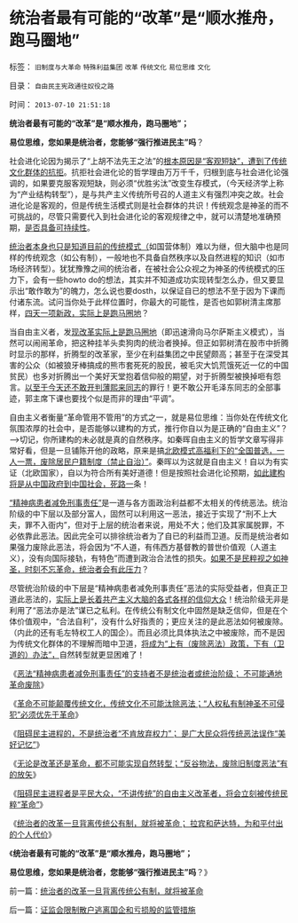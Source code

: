# 统治者最有可能的“改革”是“顺水推舟，跑马圈地”

标签： `旧制度与大革命` `特殊利益集团` `改革` `传统文化` `易位思维` `文化` 

目录： `自由民主宪政通往奴役之路`

时间： `2013-07-10 21:51:18`

**统治者最有可能的“改革”是“顺水推舟，跑马圈地”；**

**易位思维，您如果是统治者，您能够“强行推进民主”吗**？

社会进化论因为揭示了“上胡不法先王之法”的[根本原因是“客观短缺”，遭到了传统文化群体的抗拒](../../../2013/5/27/改革政策的聪明与愚蠢及“茅于轼悖误”.md)。抗拒社会进化论的哲学理由万万千千，归根到底与社会进化论强调的，如果要克服客观短缺，则必须“优胜劣汰”改变生存模式，（今天经济学上称为“产业结构转型”），是与共产主义传统所号召的人道主义有强烈冲突之故。社会进化论是客观的，但是传统生活模式则是社会群体的共识！传统观念是神圣的而不可挑战的，尽管只需要代入到社会进化论的客观规律之中，就可以清楚地准确预期，[是否具备可持续性](../../../2011/6/2/市场经济确保可持续性.md)。

[统治者本身也只是知道目前的传统模式（](../../../2013/2/2/《旧制度和大革命》，米塞斯，戈尔巴乔夫和薄熙来.md)如国营体制）难以为继，但大脑中也是同样的传统观念（如公有制），一般地也不具备自然秩序以及自然进程的知识（如市场经济转型）。犹犹豫豫之间的统治者，在被社会公众视之为神圣的传统模式的压力下，会有一些howto do的想法，其实并不知道成功实现转型怎么办，但又要显示出“敢作敢为”的魄力，怎么说也要dosth，以保证自已的想法不至于因为下课而付诸东流。试问当你处于此样位置时，你最大的可能性，是否也如郭树清主席那样，[四天一项新政，实际上是跑马圈地](../../../2012/10/17/除了暴露特殊利益集团，改革初期什么也改变不了.md)？

当自由主义者，发[现改革实际上是跑马圈地](../../../2012/6/7/国有垄断利益集团借改革为名“跑马圈地”.md)（即迅速滑向马尔萨斯主义模式），当然可以闹闹革命，把这种挂羊头卖狗肉的统治者换掉。但正如郭树清在股市中折腾时显示的那样，折腾型的改革家，至少在利益集团之中民望颇高；甚至于在深受其害的公众（如被狼牙棒搞成的熊市套死死的股民，被毛灾大饥荒饿死近一亿的中国贫民）也多对折腾出一个美好天堂抱着信仰般的期望，对于折腾型被换掉咂有怨言。[以至于今天还不敢开判薄熙来同志](../../../2012/12/17/反思薄熙来和希特勒的成功之路，理解国民主权原理.md)的罪行！更不敢公开毛泽东同志的全部事迹，郭主席下课也要找个似是而非的理由“平调”。

自由主义者衡量“革命管用不管用”的方式之一，就是易位思维：当你处在传统文化氛围浓厚的社会中，是否能够以建构的方式，推行你自以为是正确的“自由主义”？——>切记，你所建构的未必就是真的自然秩序。如秦晖自由主义的哲学文章写得非常好看，但是一旦铺陈开他的政略，原来是搞[北欧模式高福利下的“全国普选，一人一票，废除居民户籍制度（禁止自治）”](../../../2012/6/27/民主社会中的“户籍制度”是地方国民主权.md)。秦晖以为这就是自由主义！自以为有实证（北欧国家），自以为符合所有美好道德！但是按照社会进化论预期，[如此建构将是从中国政府到中国社会，死路一](../../../2012/1/1/“愚民总是大多数”之阿罗不可能定理.md)条！

[“精神病患者减免刑事责任”](../../../2013/7/9/精神病是民主进程的火力侦察.md)是一道与各方面政治利益都不太相关的传统恶法。统治阶级的中下层以及部分富人，固然可以利用这一恶法，接近于实现了“刑不上大夫，罪不入衙内”，但对于上层的统治者来说，用处不大；他们及其家属脱罪，不必依靠此恶法。因此完全可以排徐统治者为了自已的利益而卫道。反而是统治者如果强力废除此恶法，将会因为“不人道，有伟西方基督教的普世价值观（人道主义），没有向国际接轨，有特色”而遭到政治合法性的损失。[如果不是民粹视之如神圣，时刻不忘革命，统治者会有此压力](../../../2013/7/9/革命不可能颠覆传统文化，传统文化不可能汰除恶法.md)？

尽管统治阶级的中下层是“精神病患者减免刑事责任”恶法的实际受益者，但真正卫道此恶法的，[实际上是长着共产主义大脑的各式各样的信仰大众](../../../2009/2/2/实例解剖极左的人格认知误区.md)！统治阶级无非是利用了“恶法亦是法”谋已之私利。在传统公有制文化中固然是缺乏信仰，但是在个体价值观中，“合法自利”，没有什么好指责的；更应关注的是此恶法如何被废除。（内此的还有毛左特权工人的国企）。而且必须比具体执法之中被废除，而不是因为传统文化群体的不理解而暗中卫道，[将成为“上有（废除恶法）政策，下有（卫道的）办法”，](../../../2009/7/21/科斯定理之中国定律和科学的发展观.md)自然转型就更显困难了！

《[恶法“精神病患者减免刑事责任”的支持者不是统治者或统治阶级； 不可能通地革命废除](../../../2013/7/8/“精神病患者减免刑事责任”证明“不可能革命”.md)》

《[革命不可能颠覆传统文化，传统文化不可能汰除恶法；“人权私有制神圣不可侵犯”必须优先于革命](../../../2013/7/9/革命不可能颠覆传统文化，传统文化不可能汰除恶法.md)》

《[阻碍民主进程的，不是统治者“不肯放弃权力”； 是广大民众将传统恶法误作“美好记忆”](../../../2013/7/9/精神病是民主进程的火力侦察.md)》

《[无论是改革还是革命，都不可能实现自然转型；“反谷物法，废除旧制度恶法”有的放矢](../../../2013/7/9/无论是改革还是革命，都不可能实现自然转型.md)》

《[阻碍民主进程者是平民大众，“不讲传统”的自由主义改革者，将会立刻被传统民粹“革命”](../../../2013/7/10/“不讲传统”的改革者立刻将遭到民粹“革命”.md)》

《[统治者的改革一旦背离传统公有制，就将被革命； 拉宾和萨达特，为和平付出的个人代价](../../../2013/7/10/统治者的改革一旦背离传统公有制，就将被革命.md)》

《**统治者最有可能的“改革”是“顺水推舟，跑马圈地”；**

**易位思维，您如果是统治者，您能够“强行推进民主”吗**？》



前一篇：[统治者的改革一旦背离传统公有制，就将被革命](../../../2013/7/10/统治者的改革一旦背离传统公有制，就将被革命.md)

后一篇：[证监会限制散户逃离国企和亏损股的监管措施](../../../2013/7/10/证监会限制散户逃离国企和亏损股的监管措施.md)